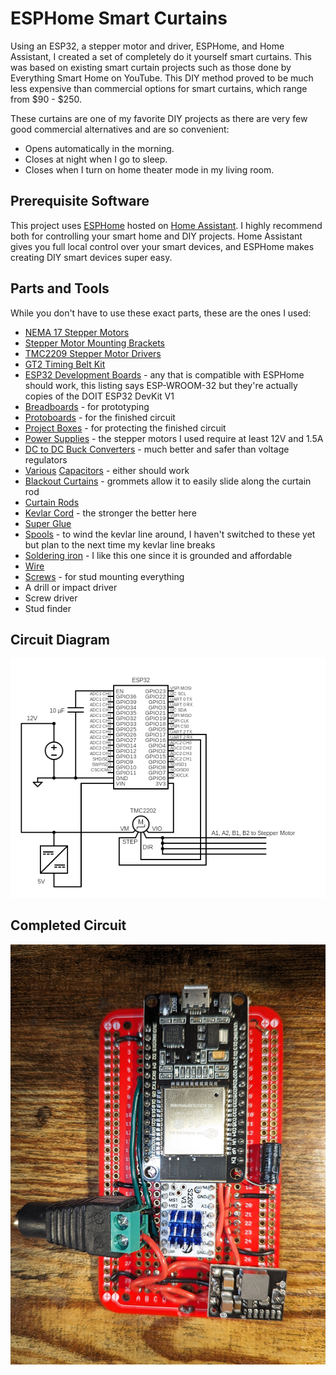 # ESPHome Smart Curtains

Using an ESP32, a stepper motor and driver, ESPHome, and Home Assistant, I created a set of completely do it yourself smart curtains. This was based on existing smart curtain projects such as those done by Everything Smart Home on YouTube. This DIY method proved to be much less expensive than commercial options for smart curtains, which range from $90 - $250.

These curtains are one of my favorite DIY projects as there are very few good commercial alternatives and are so convenient:

-   Opens automatically in the morning.
-   Closes at night when I go to sleep.
-   Closes when I turn on home theater mode in my living room.

## Prerequisite Software

This project uses [ESPHome](https://esphome.io/index.html) hosted on [Home Assistant](https://www.home-assistant.io/). I highly recommend both for controlling your smart home and DIY projects. Home Assistant gives you full local control over your smart devices, and ESPHome makes creating DIY smart devices super easy.

## Parts and Tools

While you don't have to use these exact parts, these are the ones I used:

-   [NEMA 17 Stepper Motors](https://www.amazon.com/gp/product/B0B38H2ZMR/)
-   [Stepper Motor Mounting Brackets](https://www.amazon.com/gp/product/B092ZSF899/)
-   [TMC2209 Stepper Motor Drivers](https://www.amazon.com/gp/product/B08M9J8SB7/)
-   [GT2 Timing Belt Kit](https://www.amazon.com/gp/product/B08SMFM3Z6/)
-   [ESP32 Development Boards](https://www.amazon.com/gp/product/B086MGH7JV/) - any that is compatible with ESPHome should work, this listing says ESP-WROOM-32 but they're actually copies of the DOIT ESP32 DevKit V1
-   [Breadboards](https://www.amazon.com/gp/product/B07LFD4LT6/) - for prototyping
-   [Protoboards](https://www.amazon.com/gp/product/B07ZYPCXZ3) - for the finished circuit
-   [Project Boxes](https://www.amazon.com/gp/product/B07G8S6XLV/) - for protecting the finished circuit
-   [Power Supplies](https://www.amazon.com/gp/product/B086JLYBQ7) - the stepper motors I used require at least 12V and 1.5A
-   [DC to DC Buck Converters](https://www.amazon.com/gp/product/B08Q3TKJH5/) - much better and safer than voltage regulators
-   [Various](https://www.amazon.com/gp/product/B07PBQXQNQ/) [Capacitors](https://www.amazon.com/gp/product/B07117K2ND/) - either should work
-   [Blackout Curtains](https://www.amazon.com/gp/product/B07RZBRQDQ/) - grommets allow it to easily slide along the curtain rod
-   [Curtain Rods](https://www.amazon.com/gp/product/B07D5CMLF7/)
-   [Kevlar Cord](https://www.amazon.com/gp/product/B082VWRZXP/) - the stronger the better here
-   [Super Glue](https://www.amazon.com/gp/product/B000LGPD64/)
-   [Spools](https://www.amazon.com/gp/product/B08GJ1PP9T/) - to wind the kevlar line around, I haven't switched to these yet but plan to the next time my kevlar line breaks
-   [Soldering iron](https://www.amazon.com/gp/product/B07RZV2DW8/) - I like this one since it is grounded and affordable
-   [Wire](https://www.amazon.com/gp/product/B08BBXTBL7/)
-   [Screws](https://www.lowes.com/pd/Fas-n-Tite-8-x-3-in-Bugle-Coarse-Thread-Drywall-Screws-1-lb/999996464) - for stud mounting everything
-   A drill or impact driver
-   Screw driver
-   Stud finder

## Circuit Diagram

<img src="SmartCurtainCircuitDiagram.png" alt="ESP32 Stepper Motor Driver Circuit" width=1000/>

## Completed Circuit

<img src="SmartCurtainCircuit.jpg" alt="ESP32 Stepper Motor Driver Circuit" width=800/>
